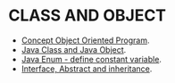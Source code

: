 # CLASS AND OBJECT

- [Concept Object Oriented Program](https://docs.oracle.com/javase/tutorial/java/concepts/index.html).
- [Java Class and Java Object](https://docs.oracle.com/javase/tutorial/java/javaOO/index.html).
- [Java Enum - define constant variable](https://docs.oracle.com/javase/tutorial/java/javaOO/enum.html).
- [Interface, Abstract and inheritance](https://docs.oracle.com/javase/tutorial/java/IandI/index.html).